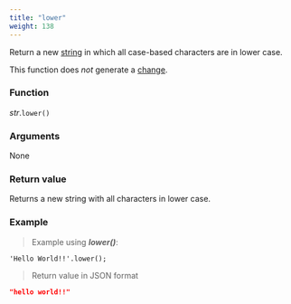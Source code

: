 ```yaml
---
title: "lower"
weight: 138
---
```


Return a new [string](..) in which all case-based characters are in lower case.

This function does *not* generate a [change](../../../overview/changes).

### Function

*str*.`lower()`

### Arguments

None

### Return value

Returns a new string with all characters in lower case.

### Example

> Example using ***lower()***:

```thingsdb,json_response
'Hello World!!'.lower();
```

> Return value in JSON format

```json
"hello world!!"
```
